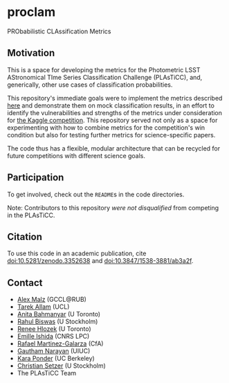 # proclam

PRObabilistic CLAssification Metrics

## Motivation

This is a space for developing the metrics for the Photometric LSST AStronomical TIme Series Classification Challenge (PLAsTiCC), and, generically, other use cases of classification probabilities.

This repository's immediate goals were to implement the metrics described [here](https://drive.google.com/file/d/1b8q0mp2lDo8xbKOs15GS4WLKKNMK_TY7/view?usp=sharing) and demonstrate them on mock classification results, in an effort to identify the vulnerabilities and strengths of the metrics under consideration for [the Kaggle competition](https://www.kaggle.com/c/PLAsTiCC-2018).
This repository served not only as a space for experimenting with how to combine metrics for the competition's win condition but also for testing further metrics for science-specific papers.  

The code thus has a flexible, modular architecture that can be recycled for future competitions with different science goals.

## Participation

To get involved, check out the `README`s in the code directories.

Note: Contributors to this repository _were not disqualified_ from competing in the PLAsTiCC.

## Citation

To use this code in an academic publication, cite [doi:10.5281/zenodo.3352638](https://zenodo.org/record/3352639) and [doi:10.3847/1538-3881/ab3a2f](https://iopscience.iop.org/article/10.3847/1538-3881/ab3a2f).

## Contact

* [Alex Malz](https://github.com/aimalz) (GCCL@RUB)
* [Tarek Allam](https://github.com/tallamjr) (UCL)
* [Anita Bahmanyar](https://github.com/Andromedanita) (U Toronto)
* [Rahul Biswas](https://github.com/rbiswas4) (U Stockholm)
* [Renee Hlozek](https://github.com/reneehlozek) (U Toronto)
* [Emille Ishida](https://github.com/emilleishida) (CNRS LPC)
* [Rafael Martinez-Galarza](https://github.com/juramaga) (CfA)
* [Gautham Narayan](https://github.com/gnarayan) (UIUC)
* [Kara Ponder](https://github.com/kponder) (UC Berkeley)
* [Christian Setzer](https://github.com/cnsetzer) (U Stockholm)
* The PLAsTiCC Team
